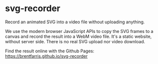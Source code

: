 # svg-recorder

Record an animated SVG into a video file without uploading anything.

We use the modern browser JavaScript APIs to copy the SVG frames to a canvas and record the result into a WebM video file.
It's a static website, without server side.
There is no real SVG upload nor video download.

Find the result online with the Github Pages: https://brentfarris.github.io/svg-recorder
